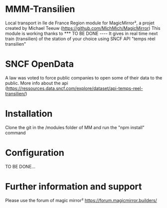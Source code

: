 # MMM-Transilien
Local transport in Ile de France Region module for MagicMirror², a projet created by Michael Teeuw (https://github.com/MichMich/MagicMirror)
This module is working thanks to *** TO BE DONE ---- 
It gives in real time next train (transilien) of the station of your choice using SNCF API "temps réel transilien"


# SNCF OpenData 

A law was voted to force public companies to open some of their data to the public. 
More info about the api
(https://ressources.data.sncf.com/explore/dataset/api-temps-reel-transilien/)

# Installation 

Clone the git in the /modules folder of MM and run the "npm install" command


# Configuration 

TO BE DONE...


# Further information and support 

Please use the forum of magic mirror² https://forum.magicmirror.builders/
